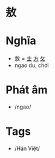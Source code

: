 # 敖

# Nghĩa
* 敖 = [士](士.md) [方](方.md) [攵](攵.md)
* ngao du, chơi

# Phát âm
* /ngao/

# Tags
* /Hán Việt/

